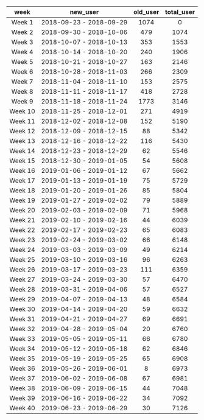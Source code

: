 |<center>week</center>|<center>new_user</center>|<center>old_user</center>|<center>total_user</center>|
|:------:|:-----------------------:|:--------:|:--------:|
|<center>Week 1</center>|<center>2018-09-23 - 2018-09-29</center>|<center>1074</center>|<center>0</center>|<center>1074</center>|
|<center>Week 2</center>|<center>2018-09-30 - 2018-10-06</center>|<center>479</center>|<center>1074</center>|<center>1553</center>|
|<center>Week 3</center>|<center>2018-10-07 - 2018-10-13</center>|<center>353</center>|<center>1553</center>|<center>1906</center>|
|<center>Week 4</center>|<center>2018-10-14 - 2018-10-20</center>|<center>240</center>|<center>1906</center>|<center>2146</center>|
|<center>Week 5</center>|<center>2018-10-21 - 2018-10-27</center>|<center>163</center>|<center>2146</center>|<center>2309</center>|
|<center>Week 6</center>|<center>2018-10-28 - 2018-11-03</center>|<center>266</center>|<center>2309</center>|<center>2575</center>|
|<center>Week 7</center>|<center>2018-11-04 - 2018-11-10</center>|<center>153</center>|<center>2575</center>|<center>2728</center>|
|<center>Week 8</center>|<center>2018-11-11 - 2018-11-17</center>|<center>418</center>|<center>2728</center>|<center>3146</center>|
|<center>Week 9</center>|<center>2018-11-18 - 2018-11-24</center>|<center>1773</center>|<center>3146</center>|<center>4919</center>|
|<center>Week 10</center>|<center>2018-11-25 - 2018-12-01</center>|<center>271</center>|<center>4919</center>|<center>5190</center>|
|<center>Week 11</center>|<center>2018-12-02 - 2018-12-08</center>|<center>152</center>|<center>5190</center>|<center>5342</center>|
|<center>Week 12</center>|<center>2018-12-09 - 2018-12-15</center>|<center>88</center>|<center>5342</center>|<center>5430</center>|
|<center>Week 13</center>|<center>2018-12-16 - 2018-12-22</center>|<center>116</center>|<center>5430</center>|<center>5546</center>|
|<center>Week 14</center>|<center>2018-12-23 - 2018-12-29</center>|<center>62</center>|<center>5546</center>|<center>5608</center>|
|<center>Week 15</center>|<center>2018-12-30 - 2019-01-05</center>|<center>54</center>|<center>5608</center>|<center>5662</center>|
|<center>Week 16</center>|<center>2019-01-06 - 2019-01-12</center>|<center>67</center>|<center>5662</center>|<center>5729</center>|
|<center>Week 17</center>|<center>2019-01-13 - 2019-01-19</center>|<center>75</center>|<center>5729</center>|<center>5804</center>|
|<center>Week 18</center>|<center>2019-01-20 - 2019-01-26</center>|<center>85</center>|<center>5804</center>|<center>5889</center>|
|<center>Week 19</center>|<center>2019-01-27 - 2019-02-02</center>|<center>79</center>|<center>5889</center>|<center>5968</center>|
|<center>Week 20</center>|<center>2019-02-03 - 2019-02-09</center>|<center>71</center>|<center>5968</center>|<center>6039</center>|
|<center>Week 21</center>|<center>2019-02-10 - 2019-02-16</center>|<center>44</center>|<center>6039</center>|<center>6083</center>|
|<center>Week 22</center>|<center>2019-02-17 - 2019-02-23</center>|<center>65</center>|<center>6083</center>|<center>6148</center>|
|<center>Week 23</center>|<center>2019-02-24 - 2019-03-02</center>|<center>66</center>|<center>6148</center>|<center>6214</center>|
|<center>Week 24</center>|<center>2019-03-03 - 2019-03-09</center>|<center>49</center>|<center>6214</center>|<center>6263</center>|
|<center>Week 25</center>|<center>2019-03-10 - 2019-03-16</center>|<center>96</center>|<center>6263</center>|<center>6359</center>|
|<center>Week 26</center>|<center>2019-03-17 - 2019-03-23</center>|<center>111</center>|<center>6359</center>|<center>6470</center>|
|<center>Week 27</center>|<center>2019-03-24 - 2019-03-30</center>|<center>57</center>|<center>6470</center>|<center>6527</center>|
|<center>Week 28</center>|<center>2019-03-31 - 2019-04-06</center>|<center>57</center>|<center>6527</center>|<center>6584</center>|
|<center>Week 29</center>|<center>2019-04-07 - 2019-04-13</center>|<center>48</center>|<center>6584</center>|<center>6632</center>|
|<center>Week 30</center>|<center>2019-04-14 - 2019-04-20</center>|<center>59</center>|<center>6632</center>|<center>6691</center>|
|<center>Week 31</center>|<center>2019-04-21 - 2019-04-27</center>|<center>69</center>|<center>6691</center>|<center>6760</center>|
|<center>Week 32</center>|<center>2019-04-28 - 2019-05-04</center>|<center>20</center>|<center>6760</center>|<center>6780</center>|
|<center>Week 33</center>|<center>2019-05-05 - 2019-05-11</center>|<center>66</center>|<center>6780</center>|<center>6846</center>|
|<center>Week 34</center>|<center>2019-05-12 - 2019-05-18</center>|<center>62</center>|<center>6846</center>|<center>6908</center>|
|<center>Week 35</center>|<center>2019-05-19 - 2019-05-25</center>|<center>65</center>|<center>6908</center>|<center>6973</center>|
|<center>Week 36</center>|<center>2019-05-26 - 2019-06-01</center>|<center>8</center>|<center>6973</center>|<center>6981</center>|
|<center>Week 37</center>|<center>2019-06-02 - 2019-06-08</center>|<center>67</center>|<center>6981</center>|<center>7048</center>|
|<center>Week 38</center>|<center>2019-06-09 - 2019-06-15</center>|<center>44</center>|<center>7048</center>|<center>7092</center>|
|<center>Week 39</center>|<center>2019-06-16 - 2019-06-22</center>|<center>34</center>|<center>7092</center>|<center>7126</center>|
|<center>Week 40</center>|<center>2019-06-23 - 2019-06-29</center>|<center>30</center>|<center>7126</center>|<center>7156</center>| 
